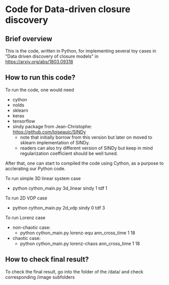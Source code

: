 # Code for Data-driven closure discovery

Brief overview
--------------

This is the code, written in Python, for implementing several toy cases in "Data driven discovery of closure models" in https://arxiv.org/abs/1803.09318

How to run this code?
---------------------

To run the code, one would need
- cython
- nolds
- sklearn
- keras
- tensorflow
- sindy package from Jean-Christophe: https://github.com/loiseaujc/SINDy 
    - note that initially borrow from this version but later on moved to sklearn implementation of SINDy.
    - readers can also try different version of SINDy but keep in mind regularization coefficient should be well tuned.

After that, one can start to compiled the code using Cython, as a purpose to acclerating our Python code.

To run simple 3D linear system case
- python cython_main.py 3d_linear sindy 1 tdf 1

To run 2D VDP case
- python cython_main.py 2d_vdp sindy 0 tdf 3

To run Lorenz case 

- non-chaotic case:
    - python cython_main.py lorenz-equ ann_cross_time 1 18 
- chaotic case: 
    - python cython_main.py lorenz-chaos ann_cross_time 1 18 

How to check final result?
--------------------------
To check the final result, go into the folder of the /data/ and check corresponding /image subfolders


